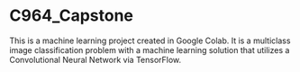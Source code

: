 # C964_Capstone
This is a machine learning project created in Google Colab. It is a multiclass image classification problem with a machine learning solution that utilizes a Convolutional Neural Network via TensorFlow.
